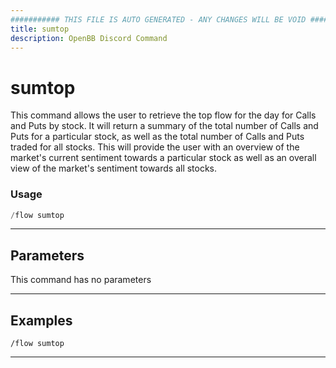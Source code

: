 ```yaml
---
########### THIS FILE IS AUTO GENERATED - ANY CHANGES WILL BE VOID ###########
title: sumtop
description: OpenBB Discord Command
---
```


# sumtop

This command allows the user to retrieve the top flow for the day for Calls and Puts by stock. It will return a summary of the total number of Calls and Puts for a particular stock, as well as the total number of Calls and Puts traded for all stocks. This will provide the user with an overview of the market's current sentiment towards a particular stock as well as an overall view of the market's sentiment towards all stocks.

### Usage

```python wordwrap
/flow sumtop
```

---

## Parameters

This command has no parameters



---

## Examples

```
/flow sumtop
```

---
